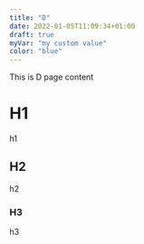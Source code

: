 ```yaml
---
title: "D"
date: 2022-01-05T11:09:34+01:00
draft: true
myVar: "my custom value"
color: "blue"
---
```


This is D page content

# H1

h1

## H2

h2

### H3

h3